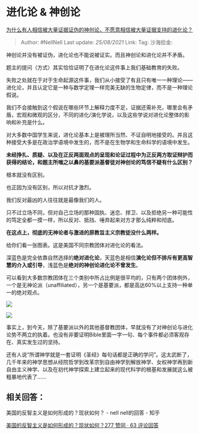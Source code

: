 # 进化论 & 神创论
[为什么有人相信被大量证据证伪的神创论，不愿意相信被大量证据支持的进化论？](https://www.zhihu.com/question/362294667/answer/1448655983)

> Author: #NellNell
> Last update: *25/08/2021*
> Link:
> Tag:
> 沙海拾金:

神创论并没有被证伪，进化论也不能说被证实。而且神创论和进化论并不矛盾。

题主的提问（方式）其实恰恰证明了在进化论这件事上我们基础教育的失败。

失败之处就在于对于生命起源这件事，我们从小接受了有且只有唯一一种理论——进化论，并且认定它是一种与数学定理一样完美无缺的生物定律，而不是一种理论假说。

我们不会接触到这个假说在哪些环节上解释力度不足，证据还需补充，哪里会有矛盾，宏观和微观的区分，不同的进化/演化学说，以及这些学说对进化论整体的影响和补充是什么。

对大多数中国学生来说，进化论基本上是被理所当然、不证自明地接受的。并且这种接受大多是在政治学语境中发生的，而不是在生物学和生命科学的语境中发生。

**未经挣扎、质疑、以及在正反两面观点的呈现和论证过程中为正反两方取证辩护而获得的结论，和题主所嗤之以鼻的基要派基督徒对神创论的笃信不疑有什么区别？**

根本就没有区别。

也正因为没有区别，所以对抗才激烈。

我们反对最凶的人往往就是最像我们的人。

只不过立场不同，但对自己立场的那种固执、迷恋、捍卫、以及拒绝另一种可能性的笃定全都一摸一样，所以反对、抵挡、唾弃起来对方才那么纯粹和彻底。

**在这点上，彻底的无神论者与激进的原教旨主义宗教徒没什么两样。**

给你们看一张图表。这是美国不同宗教团体对进化论的看法。

深蓝色是完全依靠自然选择的**绝对进化论**，天蓝色是相信**演化论但不排斥有更高智慧的介入或引导**，浅蓝色是**绝对的神创论进化论不曾发生**。

可以看到大多数宗教团体在三个类别中所占比例是很平均的，只有两个团体例外，一个是无神论派（unaffiliated），另一个是基要派，都是高达60%以上支持一种单一的绝对观点。

![](https://pic1.zhimg.com/50/v2-6a186f523e7ee06047f079196a410add_720w.jpg?source=c8b7c179)

![](https://pic1.zhimg.com/80/v2-6a186f523e7ee06047f079196a410add_720w.jpg?source=c8b7c179)

事实上，到今天，除了基要派以外的其他基督教团体，早就没有了对神创论与进化论势不两立的执着。也没有非要证明Bible里面一字一句、每个事件都必须客观存在、真实发生过的坚持。

还有人说“所谓神学就是一套证明《圣经》每句话都是正确的学问”。这太武断了，几千年来的神学思想从经院哲学到改革宗到自由神学到解放神学、女权神学再到新自由主义神学、以及在初代神学探索上建立起来的现代科学的根基和发展就这么被粗暴地代表了……

## 相关回答：

美国的反智主义是如何形成的？现状如何？ - nell nell的回答 - 知乎

[美国的反智主义是如何形成的？现状如何？277 赞同 · 63 评论回答](https://www.zhihu.com/question/22922167/answer/1444768724)
